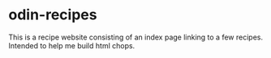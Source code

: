 # odin-recipes

This is a recipe website consisting of an index page linking to a few recipes. Intended to help me build html chops. 

